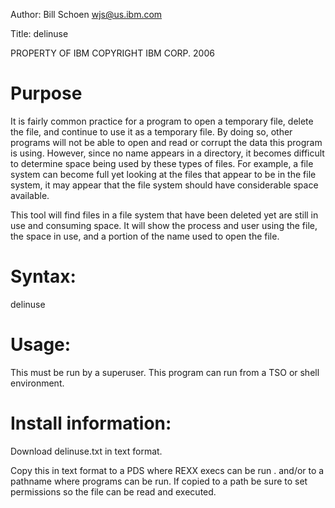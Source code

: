 Author: Bill Schoen  <wjs@us.ibm.com>
 
Title: delinuse
 
PROPERTY OF IBM
COPYRIGHT IBM CORP. 2006
     
Purpose
=======

It is fairly common practice for a program to open a temporary file,
delete the file, and continue to use it as a temporary file.  By doing
so, other programs will not be able to open and read or corrupt the
data this program is using.  However, since no name appears in a
directory, it becomes difficult to determine space being used by these
types of files.  For example, a file system can become full yet looking
at the files that appear to be in the file system, it may appear that
the file system should have considerable space available.
 
This tool will find files in a file system that have been deleted yet
are still in use and consuming space.  It will show the process and
user using the file, the space in use, and a portion of the name used
to open the file.
 
     
Syntax:
=======
 
delinuse <pathname>
 
Usage:
======

This must be run by a superuser.  This program can run from a TSO or
shell environment.
 
 
Install information:
===================
 
Download delinuse.txt in text format.
 
Copy this in text format to a PDS where REXX execs can be run     .
and/or to a pathname where programs can be run.  If copied to a path
be sure to set permissions so the file can be read and executed.

